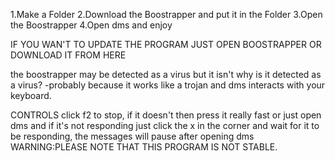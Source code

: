 1.Make a Folder
2.Download the Boostrapper and put it in the Folder
3.Open the Boostrapper
4.Open dms and enjoy


IF YOU WAN'T TO UPDATE THE PROGRAM JUST OPEN BOOSTRAPPER OR DOWNLOAD IT FROM HERE

the boostrapper may be detected as a virus but it isn't
why is it detected as a virus?
 -probably because it works like a trojan and dms interacts with your keyboard.


CONTROLS
click f2 to stop, if it doesn't then press it really fast or just open dms and if it's not responding just click the x in the corner and wait for it to be responding, the messages will pause after opening dms
WARNING:PLEASE NOTE THAT THIS PROGRAM IS NOT STABLE.

